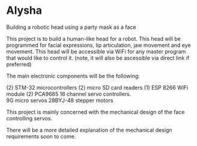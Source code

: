 # Alysha
Building a robotic head using a party mask as a face

This project is to build a human-like head for a robot.
This head will be programmed for facial expressions, lip articulation, jaw movement and eye movement.
This head will be accessible via WiFi for any master program that would like to control it. 
(note, it will also be ascessible via direct link if preferred)

The main electronic components will be the following:

(2) STM-32 microcontrollers 
(2) micro SD card readers 
(1) ESP 8266 WiFi module 
(2) PCA9685 16 channel servo controllers.  
9G micro servos 
28BYJ-48 stepper motors 

This project is mainly concerned with the mechanical design of the face controlling servos. 

There will be a more detailed explanation of the mechanical design requirements soon to come. 
